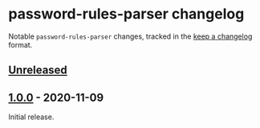 # password-rules-parser changelog

Notable `password-rules-parser` changes, tracked in the [keep a changelog](https://keepachangelog.com/en/1.0.0/) format.

## [Unreleased]

## [1.0.0] - 2020-11-09

Initial release.

[Unreleased]: https://github.com/1Password/password-rules-parser/compare/v1.0.0...HEAD
[1.0.0]: https://github.com/1Password/password-rules-parser/releases/tag/v1.0.0
